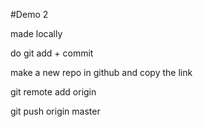 #Demo 2

made locally

do git add + commit

make a new repo in github and copy the link

git remote add origin <link>

git push origin master
